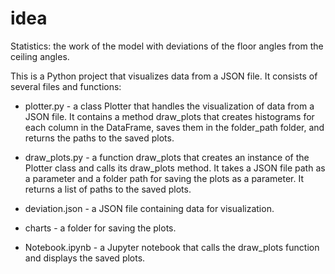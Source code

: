 # idea
Statistics: the work of the model with deviations of the floor angles from the ceiling angles.

This is a Python project that visualizes data from a JSON file. It consists of several files and functions:

- plotter.py - a class Plotter that handles the visualization of data from a JSON file. It contains a method 
draw_plots that creates histograms for each column in the DataFrame, saves them in the folder_path folder, and returns the paths to the saved plots.

- draw_plots.py - a function draw_plots that creates an instance of the Plotter class and calls its draw_plots method. 
It takes a JSON file path as a parameter and a folder path for saving the plots as a parameter. It returns a list of paths to the saved plots.

- deviation.json - a JSON file containing data for visualization.

- charts - a folder for saving the plots.

- Notebook.ipynb - a Jupyter notebook that calls the draw_plots function and displays the saved plots.
